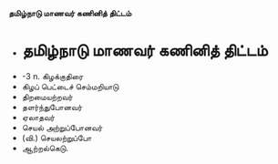 **தமிழ்நாடு மாணவர் கணினித் திட்டம்**
- # தமிழ்நாடு மாணவர் கணினித் திட்டம்
- -3 n. கிழக்குதிரை
- கிழப் பெட்டைச் செம்மறியாடு
- திறமையற்றவர்
- தளர்ந்துபோனவர்
- ஏலாதவர்
- செயல் அற்றுப்போனவர்
- (வி.) செயலற்றுப்போ
- ஆற்றல்கெடு.


